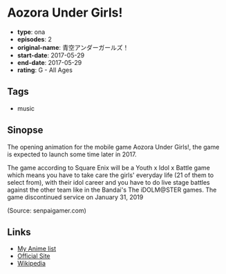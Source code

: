 # Aozora Under Girls!

-   **type**: ona
-   **episodes**: 2
-   **original-name**: 青空アンダーガールズ！
-   **start-date**: 2017-05-29
-   **end-date**: 2017-05-29
-   **rating**: G - All Ages

## Tags

-   music

## Sinopse

The opening animation for the mobile game Aozora Under Girls!, the game is expected to launch some time later in 2017.

The game according to Square Enix will be a Youth x Idol x Battle game which means you have to take care the girls' everyday life (21 of them to select from), with their idol career and you have to do live stage battles against the other team like in the Bandai's The iDOLM@STER games. The game discontinued service on January 31, 2019

(Source: senpaigamer.com)

## Links

-   [My Anime list](https://myanimelist.net/anime/35651/Aozora_Under_Girls)
-   [Official Site](http://www.jp.square-enix.com/aozora/)
-   [Wikipedia](https://ja.wikipedia.org/wiki/%E9%9D%92%E7%A9%BA%E3%82%A2%E3%83%B3%E3%83%80%E3%83%BC%E3%82%AC%E3%83%BC%E3%83%AB%E3%82%BA!)
